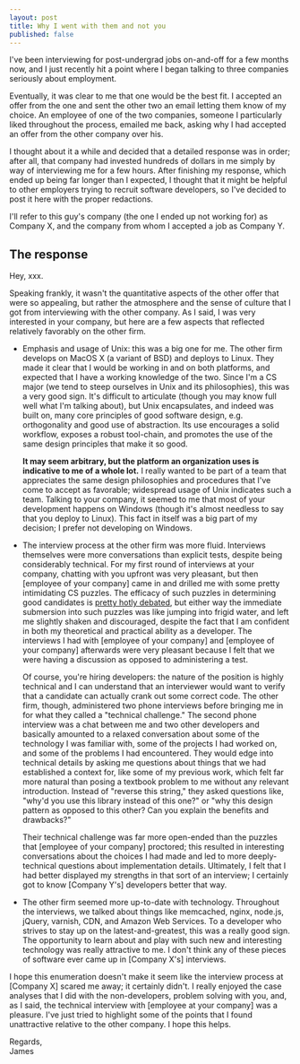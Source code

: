 ```yaml
---
layout: post
title: Why I went with them and not you
published: false
---
```


I've been interviewing for post-undergrad jobs on-and-off for a few months now,
and I just recently hit a point where I began talking to three companies
seriously about employment.

Eventually, it was clear to me that one would be the best fit. I accepted an
offer from the one and sent the other two an email letting them know of my
choice. An employee of one of the two companies, someone I particularly liked
throughout the process, emailed me back, asking why I had accepted an offer from
the other company over his.

I thought about it a while and decided that a detailed response was in order;
after all, that company had invested hundreds of dollars in me simply by way of
interviewing me for a few hours. After finishing my response, which ended up
being far longer than I expected, I thought that it might be helpful to other
employers trying to recruit software developers, so I've decided to post it here
with the proper redactions.

I'll refer to this guy's company (the one I ended up not working for) as Company
X, and the company from whom I accepted a job as Company Y.

## The response

Hey, xxx.

Speaking frankly, it wasn't the quantitative aspects of the other offer that
were so appealing, but rather the atmosphere and the sense of culture that I got
from interviewing with the other company. As I said, I was very interested in
your company, but here are a few aspects that reflected relatively favorably on
the other firm.

* Emphasis and usage of Unix: this was a big one for me. The other firm develops
  on MacOS X (a variant of BSD) and deploys to Linux. They made it clear that I
  would be working in and on both platforms, and expected that I have a working
  knowledge of the two. Since I'm a CS major (we tend to steep ourselves in Unix
  and its philosophies), this was a very good sign. It's difficult to articulate
  (though you may know full well what I'm talking about), but Unix encapsulates,
  and indeed was built on, many core principles of good software design, e.g.
  orthogonality and good use of abstraction. Its use encourages a solid workflow,
  exposes a robust tool-chain, and promotes the use of the same design principles
  that make it so good.

  **It may seem arbitrary, but the platform an organization uses is indicative to me
  of a whole lot.** I really wanted to be part of a team that appreciates the same
  design philosophies and procedures that I've come to accept as favorable;
  widespread usage of Unix indicates such a team. Talking to your company, it
  seemed to me that most of your development happens on Windows (though it's
  almost needless to say that you deploy to Linux). This fact in itself was a big
  part of my decision; I prefer not developing on Windows.
  
* The interview process at the other firm was more fluid. Interviews themselves
  were more conversations than explicit tests, despite being considerably
  technical. For my first round of interviews at your company, chatting with you
  upfront was very pleasant, but then \[employee of your company\] came in and
  drilled me with some pretty intimidating CS puzzles. The efficacy of such
  puzzles in determining good candidates is
  [pretty hotly debated](http://devinterviews.pen.io/), but either way
  the immediate submersion into such puzzles was like jumping into frigid water,
  and left me slightly shaken and discouraged, despite the fact that I am
  confident in both my theoretical and practical ability as a developer. The
  interviews I had with \[employee of your company\] and \[employee of your company\]
  afterwards were very pleasant because I felt that we were having a discussion as
  opposed to administering a test.
  
  Of course, you're hiring developers: the nature of the position is highly
  technical and I can understand that an interviewer would want to verify that a
  candidate can actually crank out some correct code. The other firm, though,
  administered two phone interviews before bringing me in for what they called a
  "technical challenge." The second phone interview was a chat between me and two
  other developers and basically amounted to a relaxed conversation about some of
  the technology I was familiar with, some of the projects I had worked on, and
  some of the problems I had encountered. They would edge into technical details
  by asking me questions about things that we had established a context for, like
  some of my previous work, which felt far more natural than posing a textbook
  problem to me without any relevant introduction. Instead of "reverse this
  string," they asked questions like, "why'd you use this library instead of this
  one?" or "why this design pattern as opposed to this other? Can you explain the
  benefits and drawbacks?"
  
  Their technical challenge was far more open-ended than the puzzles that
  \[employee of your company\] proctored; this resulted in interesting conversations
  about the choices I had made and led to more deeply-technical questions about
  implementation details. Ultimately, I felt that I had better displayed my
  strengths in that sort of an interview; I certainly got to know \[Company Y's\]
  developers better that way.

* The other firm seemed more up-to-date with technology. Throughout the
  interviews, we talked about things like memcached, nginx, node.js, jQuery,
  varnish, CDN, and Amazon Web Services. To a developer who strives to stay up on
  the latest-and-greatest, this was a really good sign. The opportunity to learn
  about and play with such new and interesting technology was really attractive to
  me. I don't think any of these pieces of software ever came up in \[Company X's\]
  interviews.

I hope this enumeration doesn't make it seem like the interview process at
\[Company X\] scared me away; it certainly didn't. I really enjoyed the case
analyses that I did with the non-developers, problem solving with you, and, as I
said, the technical interview with \[employee at your company\] was a pleasure.
I've just tried to highlight some of the points that I found unattractive
relative to the other company. I hope this helps.

Regards,<br />
James
